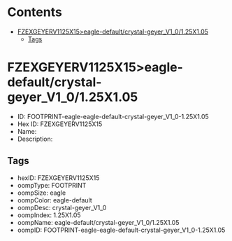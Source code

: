 



Contents
========

* [FZEXGEYERV1125X15>eagle-default/crystal-geyer_V1_0/1.25X1.05](#fzexgeyerv1125x15eagle-defaultcrystal-geyer_v1_0125x105)
	* [Tags](#tags)

# FZEXGEYERV1125X15>eagle-default/crystal-geyer_V1_0/1.25X1.05

- ID: FOOTPRINT-eagle-eagle-default-crystal-geyer_V1_0-1.25X1.05
- Hex ID: FZEXGEYERV1125X15
- Name: 
- Description: 

## Tags

- hexID: FZEXGEYERV1125X15
- oompType: FOOTPRINT
- oompSize: eagle
- oompColor: eagle-default
- oompDesc: crystal-geyer_V1_0
- oompIndex: 1.25X1.05
- oompName: eagle-default/crystal-geyer_V1_0/1.25X1.05
- oompID: FOOTPRINT-eagle-eagle-default-crystal-geyer_V1_0-1.25X1.05
